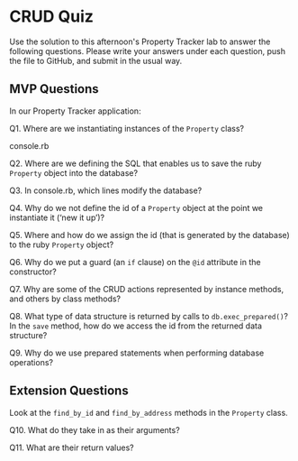 # CRUD Quiz

Use the solution to this afternoon's Property Tracker lab to answer the following questions. Please write your answers under each question, push the file to GitHub, and submit in the usual way.

## MVP Questions

In our Property Tracker application:

Q1. Where are we instantiating instances of the `Property` class?

console.rb

Q2. Where are we defining the SQL that enables us to save the ruby `Property` object into the database?

Q3. In console.rb, which lines modify the database?

Q4. Why do we not define the id of a `Property` object at the point we instantiate it (‘new it up’)?

Q5. Where and how do we assign the id (that is generated by the database) to the ruby `Property` object?

Q6. Why do we put a guard (an `if` clause) on the `@id` attribute in the constructor?

Q7. Why are some of the CRUD actions represented by instance methods, and others by class methods?

Q8. What type of data structure is returned by calls to `db.exec_prepared()`? In the `save` method, how do we access the id from the returned data structure?

Q9. Why do we use prepared statements when performing database operations?

## Extension Questions

Look at the `find_by_id` and `find_by_address` methods in the `Property` class.

Q10. What do they take in as their arguments?

Q11. What are their return values?
